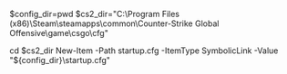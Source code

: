 $config_dir=pwd
$cs2_dir="C:\Program Files (x86)\Steam\steamapps\common\Counter-Strike Global Offensive\game\csgo\cfg"

cd $cs2_dir
New-Item -Path startup.cfg -ItemType SymbolicLink -Value "${config_dir}\startup.cfg"
